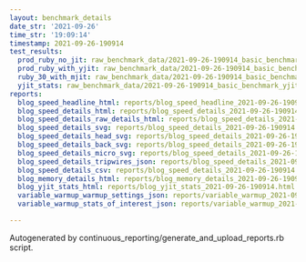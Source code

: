 ```yaml
---
layout: benchmark_details
date_str: '2021-09-26'
time_str: '19:09:14'
timestamp: 2021-09-26-190914
test_results:
  prod_ruby_no_jit: raw_benchmark_data/2021-09-26-190914_basic_benchmark_prod_ruby_no_jit.json
  prod_ruby_with_yjit: raw_benchmark_data/2021-09-26-190914_basic_benchmark_prod_ruby_with_yjit.json
  ruby_30_with_mjit: raw_benchmark_data/2021-09-26-190914_basic_benchmark_ruby_30_with_mjit.json
  yjit_stats: raw_benchmark_data/2021-09-26-190914_basic_benchmark_yjit_stats.json
reports:
  blog_speed_headline_html: reports/blog_speed_headline_2021-09-26-190914.html
  blog_speed_details_html: reports/blog_speed_details_2021-09-26-190914.html
  blog_speed_details_raw_details_html: reports/blog_speed_details_2021-09-26-190914.raw_details.html
  blog_speed_details_svg: reports/blog_speed_details_2021-09-26-190914.svg
  blog_speed_details_head_svg: reports/blog_speed_details_2021-09-26-190914.head.svg
  blog_speed_details_back_svg: reports/blog_speed_details_2021-09-26-190914.back.svg
  blog_speed_details_micro_svg: reports/blog_speed_details_2021-09-26-190914.micro.svg
  blog_speed_details_tripwires_json: reports/blog_speed_details_2021-09-26-190914.tripwires.json
  blog_speed_details_csv: reports/blog_speed_details_2021-09-26-190914.csv
  blog_memory_details_html: reports/blog_memory_details_2021-09-26-190914.html
  blog_yjit_stats_html: reports/blog_yjit_stats_2021-09-26-190914.html
  variable_warmup_warmup_settings_json: reports/variable_warmup_2021-09-26-190914.warmup_settings.json
  variable_warmup_stats_of_interest_json: reports/variable_warmup_2021-09-26-190914.stats_of_interest.json

---
```

Autogenerated by continuous_reporting/generate_and_upload_reports.rb script.
